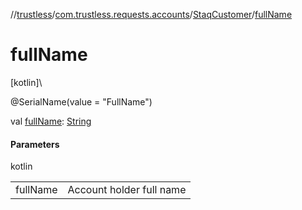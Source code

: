 //[trustless](../../../index.md)/[com.trustless.requests.accounts](../index.md)/[StaqCustomer](index.md)/[fullName](full-name.md)

# fullName

[kotlin]\

@SerialName(value = &quot;FullName&quot;)

val [fullName](full-name.md): [String](https://kotlinlang.org/api/latest/jvm/stdlib/kotlin/-string/index.html)

#### Parameters

kotlin

| | |
|---|---|
| fullName | Account holder full name |
